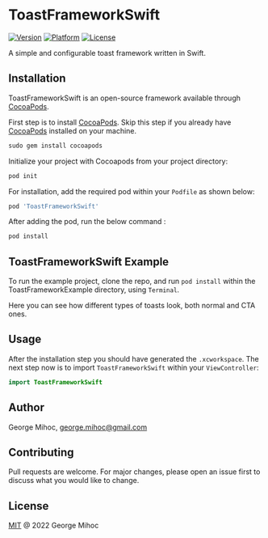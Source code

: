 # ToastFrameworkSwift

[![Version](https://img.shields.io/cocoapods/v/ToastFrameworkSwift)](https://cocoapods.org/pods/ToastFrameworkSwift)
[![Platform](https://img.shields.io/cocoapods/p/ToastFrameworkSwift)](https://cocoapods.org/pods/ToastFrameworkSwift)
[![License](https://img.shields.io/cocoapods/l/ToastFrameworkSwift)](https://cocoapods.org/pods/ToastFrameworkSwift)

A simple and configurable toast framework written in Swift.

## Installation

ToastFrameworkSwift is an open-source framework available through [CocoaPods](https://cocoapods.org).

First step is to install [CocoaPods](https://cocoapods.org). Skip this step if you already have [CocoaPods](https://cocoapods.org) installed on your machine.

```ruby
sudo gem install cocoapods
```

Initialize your project with Cocoapods from your project directory:

```ruby
pod init
```

For installation, add the required pod within your `Podfile` as shown below:

```ruby
pod 'ToastFrameworkSwift'
```

After adding the pod, run the below command :

```ruby
pod install
```

## ToastFrameworkSwift Example

To run the example project, clone the repo, and run `pod install` within the ToastFrameworkExample directory, using `Terminal`. 

Here you can see how different types of toasts look, both normal and CTA ones.

## Usage

After the installation step you should have generated the `.xcworkspace`. The next step now is to import `ToastFrameworkSwift` within your `ViewController`:

```swift
import ToastFrameworkSwift
```


## Author

George Mihoc, george.mihoc@gmail.com

## Contributing
Pull requests are welcome. For major changes, please open an issue first to discuss what you would like to change.


## License
[MIT](https://github.com/georgemihoc/ToastFrameworkSwift/blob/main/LICENSE) @ 2022 George Mihoc
